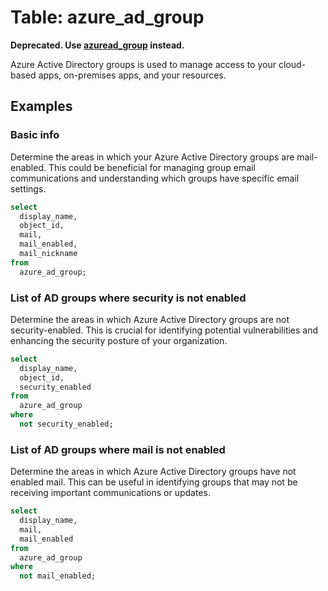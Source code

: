 # Table: azure_ad_group

**Deprecated. Use [azuread_group](https://hub.steampipe.io/plugins/turbot/azuread/tables/azuread_group) instead.**

Azure Active Directory groups is used to manage access to your cloud-based apps, on-premises apps, and your resources.

## Examples

### Basic info
Determine the areas in which your Azure Active Directory groups are mail-enabled. This could be beneficial for managing group email communications and understanding which groups have specific email settings.

```sql
select
  display_name,
  object_id,
  mail,
  mail_enabled,
  mail_nickname
from
  azure_ad_group;
```


### List of AD groups where security is not enabled
Determine the areas in which Azure Active Directory groups are not security-enabled. This is crucial for identifying potential vulnerabilities and enhancing the security posture of your organization.

```sql
select
  display_name,
  object_id,
  security_enabled
from
  azure_ad_group
where
  not security_enabled;
```


### List of AD groups where mail is not enabled
Determine the areas in which Azure Active Directory groups have not enabled mail. This can be useful in identifying groups that may not be receiving important communications or updates.

```sql
select
  display_name,
  mail,
  mail_enabled
from
  azure_ad_group
where
  not mail_enabled;
```